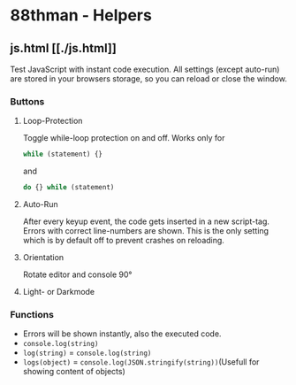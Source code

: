 # 88thman - Helpers
## js.html [[./js.html]]
Test JavaScript with instant code execution. All settings (except auto-run) are stored in your browsers storage, so you can reload or close the window.
### Buttons
1. Loop-Protection

   Toggle while-loop protection on and off.
   Works only for
	 ```JavaScript
	 while (statement) {}
	 ```
	 and
	 ```JavaScript
	 do {} while (statement)
	 ```
2. Auto-Run

   After every keyup event, the code gets inserted in a new script-tag. Errors with correct line-numbers are shown.
   This is the only setting which is by default off to prevent crashes on reloading.
3. Orientation

   Rotate editor and console 90°
4. Light- or Darkmode
### Functions
* Errors will be shown instantly, also the executed code.
* `console.log(string)`
* `log(string)` = `console.log(string)`
* `logs(object)` = `console.log(JSON.stringify(string))`(Usefull for showing content of objects)
